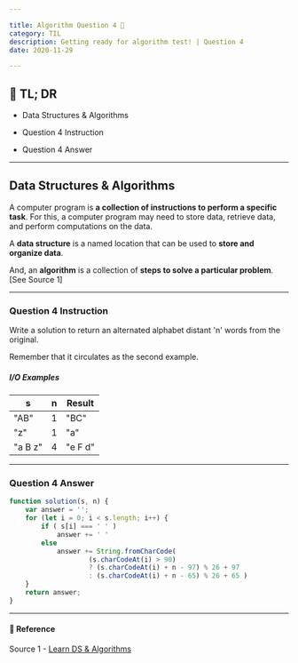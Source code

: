 ```yaml
---

title: Algorithm Question 4 🧬
category: TIL
description: Getting ready for algorithm test! | Question 4
date: 2020-11-29

---
```


## 🤦 TL; DR

- Data Structures & Algorithms
  
- Question 4 Instruction
  
- Question 4 Answer

---

## Data Structures & Algorithms

A computer program is **a collection of instructions to perform a specific task**. For this, a computer program may need to store data, retrieve data, and perform computations on the data.

A **data structure** is a named location that can be used to **store and organize data**. 

And, an **algorithm** is a collection of **steps to solve a particular problem**. \[See Source 1]

---

### Question 4 Instruction

Write a solution to return an alternated alphabet distant 'n' words from the original.

Remember that it circulates as the second example.

##### I/O Examples

| s       | n    | Result  |
| ------- | ---- | ------- |
| "AB"    | 1    | "BC"    |
| "z"     | 1    | "a"     |
| "a B z" | 4    | "e F d" |

---

### Question 4 Answer

```javascript
function solution(s, n) {
    var answer = '';
    for (let i = 0; i < s.length; i++) { 
        if ( s[i] === ' ' ) 
            answer += ' ' 
        else 
            answer += String.fromCharCode( 
                    (s.charCodeAt(i) > 90)
                    ? (s.charCodeAt(i) + n - 97) % 26 + 97 
                    : (s.charCodeAt(i) + n - 65) % 26 + 65 )
    } 
    return answer;
}
```

---

#### 🔗 Reference

Source 1 - [Learn DS & Algorithms](https://www.programiz.com/dsa)